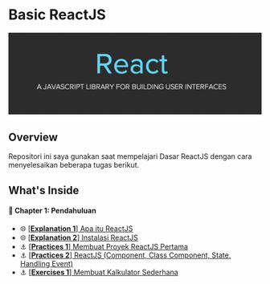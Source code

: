 # Basic ReactJS 
![Header](./docs/assets/reactjs-banner.png)

## Overview
Repositori ini saya gunakan saat mempelajari Dasar ReactJS dengan cara menyelesaikan beberapa tugas berikut.

## What's Inside
#### :open_book: Chapter 1: Pendahuluan
- :globe_with_meridians: [[**Explanation 1**] Apa itu ReactJS](./docs/explanation/c01/e01/explanation.md)
- :globe_with_meridians: [[**Explanation 2**] Instalasi ReactJS](./docs/explanation/c01/e02/explanation.md)
- :anchor: [[**Practices 1**] Membuat Proyek ReactJS Pertama](https://github.com/anggialberto/basic-reactjs/tree/first-project-reactjs)
- :anchor: [[**Practices 2**] ReactJS (Component, Class Component, State, Handling Event)](https://github.com/anggialberto/basic-reactjs/tree/component-class_component-state-handling_event)
- :anchor: [[**Exercises 1**] Membuat Kalkulator Sederhana](https://github.com/anggialberto/basic-reactjs/tree/simple-calc)
